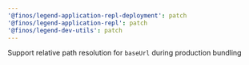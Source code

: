 ```yaml
---
'@finos/legend-application-repl-deployment': patch
'@finos/legend-application-repl': patch
'@finos/legend-dev-utils': patch
---
```


Support relative path resolution for `baseUrl` during production bundling

